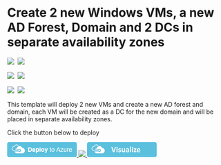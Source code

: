 # Create 2 new Windows VMs, a new AD Forest, Domain and 2 DCs in separate availability zones

<IMG SRC="https://azbotstorage.blob.core.windows.net/badges/active-directory-new-domain-ha-2-dc-zones/PublicLastTestDate.svg" />&nbsp;
<IMG SRC="https://azbotstorage.blob.core.windows.net/badges/active-directory-new-domain-ha-2-dc-zones/PublicDeployment.svg" />&nbsp;

<IMG SRC="https://azbotstorage.blob.core.windows.net/badges/active-directory-new-domain-ha-2-dc-zones/FairfaxLastTestDate.svg" />&nbsp;
<IMG SRC="https://azbotstorage.blob.core.windows.net/badges/active-directory-new-domain-ha-2-dc-zones/FairfaxDeployment.svg" />&nbsp;

<IMG SRC="https://azbotstorage.blob.core.windows.net/badges/active-directory-new-domain-ha-2-dc-zones/BestPracticeResult.svg" />&nbsp;
<IMG SRC="https://azbotstorage.blob.core.windows.net/badges/active-directory-new-domain-ha-2-dc-zones/CredScanResult.svg" />&nbsp;

This template will deploy 2 new VMs and create a new  AD forest and domain, each VM will be created as a DC for the new domain and will be placed in separate availability zones.

Click the button below to deploy

<a href="https://portal.azure.com/#create/Microsoft.Template/uri/https%3A%2F%2Fraw.githubusercontent.com%2FAzure%2Fazure-quickstart-templates%2Fmaster%2Factive-directory-new-domain-ha-2-dc-zones%2Fazuredeploy.json" target="_blank">
    <img src="https://raw.githubusercontent.com/Azure/azure-quickstart-templates/master/1-CONTRIBUTION-GUIDE/images/deploytoazure.png"/>
</a>
<a href="https://portal.azure.us/#create/Microsoft.Template/uri/https%3A%2F%2Fraw.githubusercontent.com%2FAzure%2Fazure-quickstart-templates%2Fmaster%2Factive-directory-new-domain-ha-2-dc-zones%2Fazuredeploy.json" target="_blank">
    <img src="http://azuredeploy.net/AzureGov.png"/>
</a>
<a href="http://armviz.io/#/?load=https%3A%2F%2Fraw.githubusercontent.com%2FAzure%2Fazure-quickstart-templates%2Fmaster%2Factive-directory-new-domain-ha-2-dc-zones%2Fazuredeploy.json" target="_blank">
    <img src="https://raw.githubusercontent.com/Azure/azure-quickstart-templates/master/1-CONTRIBUTION-GUIDE/images/visualizebutton.png"/>
</a>
